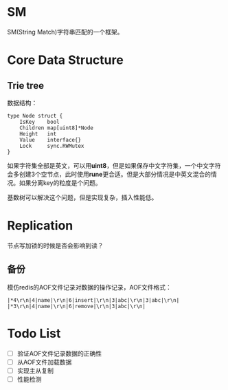 # SM

SM(String Match)字符串匹配的一个框架。

# Core Data Structure

## Trie tree

数据结构：
```golang
type Node struct {
	IsKey    bool
	Children map[uint8]*Node
	Height   int
	Value    interface{}
	Lock     sync.RWMutex
}
```

如果字符集全部是英文，可以用**uint8**，但是如果保存中文字符集，一个中文字符会多创建3个空节点，此时使用**rune**更合适。但是大部分情况是中英文混合的情况。如果分离key的粒度是个问题。

基数树可以解决这个问题，但是实现复杂，插入性能低。

# Replication

节点写加锁的时候是否会影响到读？

## 备份

模仿redis的AOF文件记录对数据的操作记录，AOF文件格式：
```
|*4\r\n|4|name|\r\n|6|insert|\r\n|3|abc|\r\n|3|abc|\r\n|
|*3\r\n|4|name|\r\n|6|remove|\r\n|3|abc|\r\n|

```

# Todo List

* [ ] 验证AOF文件记录数据的正确性
* [ ] 从AOF文件加载数据
* [ ] 实现主从复制
* [ ] 性能检测
